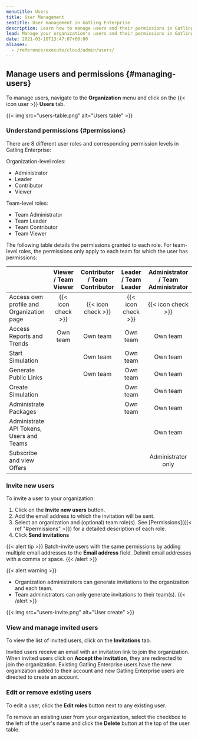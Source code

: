 ```yaml
---
menutitle: Users
title: User Management
seotitle: User management in Gatling Enterprise
description: Learn how to manage users and their permissions in Gatling Enterprise.
lead: Manage your organization's users and their permissions in Gatling Enterprise.
date: 2021-03-10T13:47:07+00:00
aliases:
  - /reference/execute/cloud/admin/users/
---
```


## Manage users and permissions {#managing-users}

To manage users, navigate to the **Organization** menu and click on the {{< icon user >}} **Users** tab.

{{< img src="users-table.png" alt="Users table" >}}

### Understand permissions {#permissions}

There are 8 different user roles and corresponding permission levels in Gatling Enterprise:

Organization-level roles:

- Administrator
- Leader
- Contributor
- Viewer

Team-level roles:

- Team Administrator
- Team Leader
- Team Contributor
- Team Viewer

The following table details the permissions granted to each role. For team-level roles, the permissions only apply to each team for which the user has permissions: 

|                                          | Viewer / Team Viewer | Contributor / Team Contributor | Leader / Team Leader | Administrator / Team Administrator |
|------------------------------------------|:--------------------:|:------------------------------:|:--------------------:|:----------------------------------:|
| Access own profile and Organization page |  {{< icon check >}}  |       {{< icon check >}}       |  {{< icon check >}}  |         {{< icon check >}}         |
| Access Reports and Trends                |       Own team       |            Own team            |       Own team       |              Own team              |
| Start Simulation                         |                      |            Own team            |       Own team       |              Own team              |
| Generate Public Links                    |                      |            Own team            |       Own team       |              Own team              |
| Create Simulation                        |                      |                                |       Own team       |              Own team              |
| Administrate Packages                    |                      |                                |       Own team       |              Own team              |
| Administrate API Tokens, Users and Teams |                      |                                |                      |              Own team              |
| Subscribe and view Offers                |                      |                                |                      |         Administrator only         |

### Invite new users 

To invite a user to your organization:

1. Click on the **Invite new users** button.
2. Add the email address to which the invitation will be sent.
3. Select an organization and (optional) team role(s). See [Permissions]({{< ref "#permissions" >}}) for a detailed description of each role. 
4. Click **Send invitations**

{{< alert tip >}}
Batch-invite users with the same permissions by adding multiple email addresses to the **Email address** field. Delimit email addresses with a comma or space.
{{< /alert >}}


{{< alert warning >}}
- Organization administrators can generate invitations to the organization and each team.
- Team administrators can only generate invitations to their team(s).
{{< /alert >}}

{{< img src="users-invite.png" alt="User create" >}}

### View and manage invited users

To view the list of invited users, click on the **Invitations** tab.

Invited users receive an email with an invitation link to join the organization. When invited users click on  **Accept the invitation**, they are redirected to join the organization. Existing Gatling Enterprise users have the new organization added to their account and new Gatling Enterprise users are directed to create an account.

### Edit or remove existing users

To edit a user, click the **Edit roles** button next to any existing user. 

To remove an existing user from your organization, select the checkbox to the left of the user's name and click the **Delete** button at the top of the user table. 
